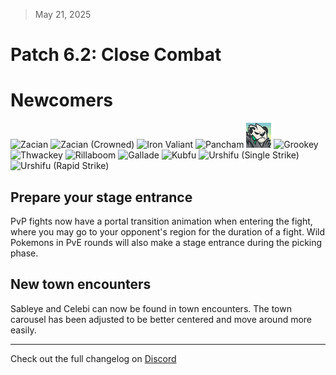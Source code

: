 > May 21, 2025

# Patch 6.2: Close Combat

# Newcomers

![Zacian](https://raw.githubusercontent.com/PMDCollab/SpriteCollab/master/portrait/0888/Normal.png)
![Zacian (Crowned)](https://raw.githubusercontent.com/PMDCollab/SpriteCollab/master/portrait/0888/0001/Normal.png)
![Iron Valiant](https://raw.githubusercontent.com/PMDCollab/SpriteCollab/master/portrait/1006/Normal.png)
![Pancham](https://raw.githubusercontent.com/PMDCollab/SpriteCollab/master/portrait/0674/Normal.png)
![Pangoro](https://raw.githubusercontent.com/PMDCollab/SpriteCollab/master/portrait/0675/Normal.png)
![Grookey](https://raw.githubusercontent.com/PMDCollab/SpriteCollab/master/portrait/0810/Normal.png)
![Thwackey](https://raw.githubusercontent.com/PMDCollab/SpriteCollab/master/portrait/0811/Normal.png)
![Rillaboom](https://raw.githubusercontent.com/PMDCollab/SpriteCollab/master/portrait/0812/Normal.png)
![Gallade](https://raw.githubusercontent.com/PMDCollab/SpriteCollab/master/portrait/0475/Normal.png)
![Kubfu](https://raw.githubusercontent.com/PMDCollab/SpriteCollab/master/portrait/0891/Normal.png)
![Urshifu (Single Strike)](https://raw.githubusercontent.com/PMDCollab/SpriteCollab/master/portrait/0892/Determined.png)
![Urshifu (Rapid Strike)](https://raw.githubusercontent.com/PMDCollab/SpriteCollab/master/portrait/0892/0001/Determined.png)


## Prepare your stage entrance

 PvP fights now have a portal transition animation when entering the fight, where you may go to your opponent's region for the duration of a fight. Wild Pokemons in PvE rounds will also make a stage entrance during the picking phase. 

## New town encounters

Sableye and Celebi can now be found in town encounters. The town carousel has been adjusted to be better centered and move around more easily.

---

Check out the full changelog on [Discord](https://discord.com/channels/737230355039387749/737230355039387752/1374461283805434091)